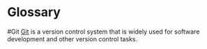 # Glossary
#Git
[Git](https://git-scm.com/) is a version control system that is widely used for software development and other version control tasks.



